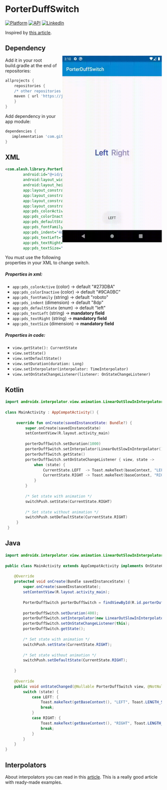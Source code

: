 # PorterDuffSwitch

[![Platform](https://img.shields.io/badge/platform-android-green.svg)](http://developer.android.com/index.html)
[![API](https://img.shields.io/badge/API-21%2B-brightgreen.svg?style=flat)](https://android-arsenal.com/api?level=21)
[![LinkedIn](https://img.shields.io/badge/LinkedIn-Alesh-blue)](https://www.linkedin.com/in/dmitry-aleshkov)

Inspired by [this article](https://android.jlelse.eu/the-power-of-android-porter-duff-mode-28b99ade45ec). 

<img align="right" vspace="52" src="/art/preview.gif" alt="sample" title="sample" width="320" height="600"  />

Dependency
-----

Add it in your root build.gradle at the end of repositories:

```gradle
allprojects {
    repositories {
	/* other repositories */
	maven { url 'https://jitpack.io' }
    }
}
```

Add dependency in your app module:

```gradle
dependencies {
   implementation 'com.github.Alesh17:PorterDuffSwitch:2.8.1'
}
```

XML
-----

```xml
<com.alesh.library.PorterDuffSwitch
        android:id="@+id/porterDuffSwitch"
        android:layout_width="wrap_content"
        android:layout_height="wrap_content"
        app:layout_constraintBottom_toBottomOf="parent"
        app:layout_constraintEnd_toEndOf="parent"
        app:layout_constraintStart_toStartOf="parent"
        app:layout_constraintTop_toTopOf="parent"
        app:pds_colorActive="@color/colorPrimary"
        app:pds_colorInactive="@color/colorPrimaryDark"
        app:pds_defaultState="left"
        app:pds_fontFamily="@font/pro_display_semibold"
        app:pds_indent="4dp"
        app:pds_textLeft="Text left"
        app:pds_textRight="Text right"
        app:pds_textSize="24sp" />
```

You must use the following properties in your XML to change switch.

##### Properties in xml:

* `app:pds_colorActive`            (color)          -> default "#273DBA"
* `app:pds_colorInactive`          (color)          -> default "#9CA0BC"
* `app:pds_fontFamily`             (string)         -> default "roboto"
* `app:pds_indent`                 (dimension)      -> default "8dp"
* `app:pds_defaultState`           (enum)           -> default "left"
* `app:pds_textLeft`               (string)         -> **mandatory field**
* `app:pds_textRight`              (string)         -> **mandatory field**
* `app:pds_textSize`               (dimension)      -> **mandatory field**

##### Properties in code:

* `view.getState(): CurrentState`                                 
* `view.setState()`                                 
* `view.setDefaultState()`  
* `view.setDuration(duration: Long)`                              
* `view.setInterpolator(interpolator: TimeInterpolator)`          
* `view.setOnStateChangeListener(listener: OnStateChangeListener)`                               

Kotlin
-----

```kotlin
import androidx.interpolator.view.animation.LinearOutSlowInInterpolator

class MainActivity : AppCompatActivity() {
 
     override fun onCreate(savedInstanceState: Bundle?) {
         super.onCreate(savedInstanceState)
         setContentView(R.layout.activity_main)
    
         porterDuffSwitch.setDuration(1000)
         porterDuffSwitch.setInterpolator(LinearOutSlowInInterpolator())
         porterDuffSwitch.getState()
         porterDuffSwitch.setOnStateChangeListener { view, state ->
             when (state) {
                 CurrentState.LEFT  -> Toast.makeText(baseContext, "LEFT", Toast.LENGTH_SHORT).show()
                 CurrentState.RIGHT -> Toast.makeText(baseContext, "RIGHT", Toast.LENGTH_SHORT).show()
             }
         }

         /* Set state with animation */
         switchPush.setState(CurrentState.RIGHT)

         /* Set state without animation */
         switchPush.setDefaultState(CurrentState.RIGHT)
     }
 }
```

Java
-----

```java
import androidx.interpolator.view.animation.LinearOutSlowInInterpolator;

public class MainActivity extends AppCompatActivity implements OnStateChangeListener {

    @Override
    protected void onCreate(Bundle savedInstanceState) {
        super.onCreate(savedInstanceState);
        setContentView(R.layout.activity_main);

        PorterDuffSwitch porterDuffSwitch = findViewById(R.id.porterDuffSwitch);

        porterDuffSwitch.setDuration(400);
        porterDuffSwitch.setInterpolator(new LinearOutSlowInInterpolator());
        porterDuffSwitch.setOnStateChangeListener(this);
        porterDuffSwitch.getState();

        /* Set state with animation */
        switchPush.setState(CurrentState.RIGHT);
        
        /* Set state without animation */
        switchPush.setDefaultState(CurrentState.RIGHT);

    }

    @Override
    public void onStateChanged(@Nullable PorterDuffSwitch view, @NotNull CurrentState state) {
        switch (state) {
            case LEFT: {
                Toast.makeText(getBaseContext(), "LEFT", Toast.LENGTH_SHORT).show();
                break;
            }
            case RIGHT: {
                Toast.makeText(getBaseContext(), "RIGHT", Toast.LENGTH_SHORT).show();
                break;
            }
        }
    }
}
```

Interpolators
-----

About interpolators you can read in this [article](https://thoughtbot.com/blog/android-interpolators-a-visual-guide).
This is a really good article with ready-made examples.
